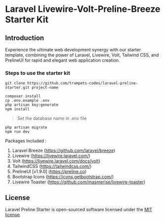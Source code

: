 # Laravel Livewire-Volt-Preline-Breeze Starter Kit

## Introduction

Experience the ultimate web development synergy with our starter template, combining the power of Laravel, Livewire,
Volt, Tailwind CSS, and PrelineUI for rapid and elegant web application creation.

### Steps to use the starter kit

~~~
git clone https://github.com/trumpets-codes/laravel-preline-starter.git project-name

composer install
cp .env.example .env
php artisan key:generate
npm install
~~~

> Set the database name in .env file

~~~
php artisan migrate
npm run dev
~~~

Packages Included :

1. Laravel Breeze (https://github.com/laravel/breeze)
2. Livewire (https://livewire.laravel.com/)
3. Volt (https://livewire.laravel.com/docs/volt)
4. TailwindCSS (https://tailwindcss.com/)
5. PrelineUI [v1.9.0] (https://preline.co)
6. Bootstrap Icons (https://icons.getbootstrap.com/)
7. Livewire Toaster (https://github.com/masmerise/livewire-toaster)

## License

Laravel Preline Starter is open-sourced software licensed under the [MIT license](LICENSE.md).
